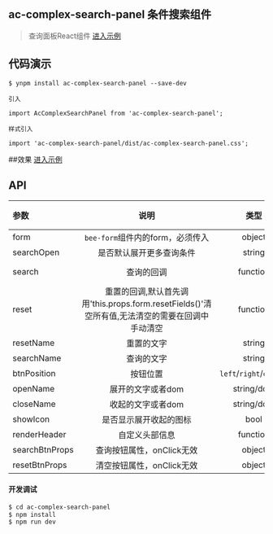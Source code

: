 ## ac-complex-search-panel 条件搜索组件

>  查询面板React组件 [进入示例](https://tinper-acs.github.io/ac-complex-search-panel/)


## 代码演示


```
$ ynpm install ac-complex-search-panel --save-dev

引入

import AcComplexSearchPanel from 'ac-complex-search-panel';

样式引入

import 'ac-complex-search-panel/dist/ac-complex-search-panel.css';

```

##效果  [进入示例](https://tinper-acs.github.io/ac-complex-search-panel/)
 

## API

|参数|说明|类型|默认值|
|:--|:---:|:--:|---:|
| form | `bee-form`组件内的form，必须传入 | object | - |
| searchOpen | 是否默认展开更多查询条件 | string | false |
| search | 查询的回调 | function | () => {} |
| reset | 重置的回调,默认首先调用'this.props.form.resetFields()'清空所有值,无法清空的需要在回调中手动清空 | function | () => {} |
| resetName | 重置的文字 | string | 重置 |
| searchName | 查询的文字 | string | 查询 |
| btnPosition | 按钮位置 | `left`/`right`/`center` | right |
| openName | 展开的文字或者dom | string/dom | 展开 |
| closeName | 收起的文字或者dom | string/dom | 收起 |
| showIcon | 是否显示展开收起的图标 | bool | true |
| renderHeader | 自定义头部信息 | function | - |
| searchBtnProps | 查询按钮属性，onClick无效 | object | - |
| resetBtnProps | 清空按钮属性，onClick无效 | object | - |

       

#### 开发调试

```sh
$ cd ac-complex-search-panel
$ npm install
$ npm run dev
```

